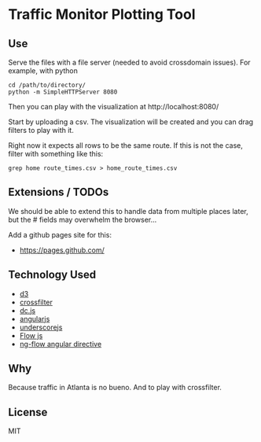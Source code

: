 # Traffic Monitor Plotting Tool

## Use

Serve the files with a file server (needed to avoid crossdomain issues).  For example, with python

	cd /path/to/directory/
	python -m SimpleHTTPServer 8080

Then you can play with the visualization at http://localhost:8080/

Start by uploading a csv.  The visualization will be created and you can drag filters to play with it.

Right now it expects all rows to be the same route.  If this is not the case, filter with something like this:

    grep home route_times.csv > home_route_times.csv


## Extensions / TODOs

We should be able to extend this to handle data from multiple places later, but the # fields may overwhelm the browser...

Add a github pages site for this:

* https://pages.github.com/


## Technology Used

* [d3](http://d3js.org/)
* [crossfilter](http://square.github.io/crossfilter/)
* [dc.js](http://dc-js.github.io/dc.js/)
* [angularjs](https://angularjs.org/)
* [underscorejs](http://underscorejs.org/)
* [Flow js](https://github.com/flowjs/flow.js)
* [ng-flow angular directive](http://flowjs.github.io/ng-flow/)

## Why

Because traffic in Atlanta is no bueno.  And to play with crossfilter.

## License

MIT